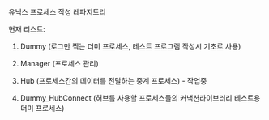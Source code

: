 유닉스 프로세스 작성 레파지토리

현재 리스트:

1. Dummy (로그만 찍는 더미 프로세스, 테스트 프로그램 작성시 기초로 사용)

2. Manager (프로세스 관리) 

3. Hub (프로세스간의 데이터를 전달하는 중계 프로세스) - 작업중

4. Dummy_HubConnect (허브를 사용할 프로세스들의 커낵션라이브러리 테스트용 더미 프로세스)
